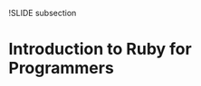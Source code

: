 !SLIDE subsection
# Introduction to Ruby for Programmers
<script src="file/shrink.js" />

<img src="img/ruby-logo.jpg" width="250">

!SLIDE

## Ruby is a Language
<img src="img/ruby-logo.jpg" height="125" width="125">

## Rails is a Framework
<img src="img/rails_logo.jpg" height="125" width="125">

<!SLIDE incremental>

"People want to express themselves when they program."

"They don't want to fight with the language."

"Programming languages must feel natural to programmers."

"I tried to make people enjoy programming and concentrate on the fun and creative part of programming when they use Ruby."

&nbsp;- Matz (Yukihiro Matsumoto)

!SLIDE

## Ruby 1.0 released in 1996
## Open Source
## Many implementations
  * MRI
    * REE
    * Kiji
  * JRuby
  * Rubinius
  * MagLev
  * MacRuby
  * IronRuby

!SLIDE smbullets

## Ruby Language Overview
* Dynamically typed
* Interpreted
* Can be modified at runtime
* Object oriented
* Blocks / lambdas / closures
* Perl-like regular expressions
* Closely tied to shell & OS

!SLIDE

# IRB: Interactive RuBy

!SLIDE

    @@@ ruby
    $ irb
    >> 4
    => 4
    >> 4+4
    => 8

!SLIDE

# Everything is an object

!SLIDE

    @@@ ruby
    "test".upcase
    "test".class
    "test".methods
    2.methods
    1.to_s    #=> "1"
    "1".to_i  #=> 1

!SLIDE

# Everything evaluates to something

!SLIDE

    @@@ ruby
    >> 2 + 2
    => 4
    >> (2+2).zero?
    => false

!SLIDE

# Methods are messages

!SLIDE

    @@@ ruby
    thing.do(4)
    thing.do 4
    thing.send "do", 4

!SLIDE

# Operators are Methods

!SLIDE

    @@@ ruby
    1 + 2
    1.+(2)
    1.send "+", 2

!SLIDE
# Hash mark comments, like perl

    @@@ ruby
    # is a comment
    2 + 2 # is a comment

!SLIDE

Ruby aims to be elegant and readable

so punctuation and boilerplate are minimal

!SLIDE

# Optional semicolons, parens, and `return`

These are equivalent:

    @@@ ruby
    def inc x
      x + 1
    end

    def inc(x)
      return x + 1;
    end

    def inc(x); x + 1; end

!SLIDE

# Use parens when you need them

!SLIDE

    @@@ ruby
    >> "Hello".gsub 'H', 'h'
    => "hello"

    >> "Hello".gsub("H", "h").reverse
    => "olleh"

!SLIDE  bullets
# Variables

variables are implicitly declared

    @@@ ruby
    first_name = "Santa"
    last_name = "Claus"
    full_name = first_name + last_name
    #=> "SantaClaus"

!SLIDE bullets

# Built-in Types

* Symbols
* Arrays
* Hashes
* Strings

!SLIDE

# Symbols
## :a_symbol

There is only one representation of a given symbol in memory, so it really
means "the thing named :a_symbol" to the ruby interpreter.

In Ruby, we prefer symbols over hardcoded globals or strings. They're very lightweight.

!SLIDE
# Array

* sized dynamically
* can contain mixed types
* zero-indexed
* can be defined *literally* (inline) e.g.

      @@@ ruby
      fruits = ["apple", "banana"]

!SLIDE

    @@@ ruby
    a = [1, 2, 3]
    a.push "four" #=> [1, 2, 3, "four"]
    a.pop #=> "four"
    a[0] #=> 1

!SLIDE incremental

# Hash

* also known as...
  * Map
  * Associative Array
  * Dictionary
  * Name/Value Pair Store
  * Key/Value Pair Store
* can be defined *literally* (inline) e.g.

        @@@ ruby
        letter_fruits => {"A" => "apple",
        "B" => "banana"}


!SLIDE

    @@@ ruby
    states = {"MA" => "Massachusetts",
              "CA" => "California"}

    states["MA"] #=> "Massachusetts"

!SLIDE

    @@@ ruby
    my_hash = {:a_symbol => 3, "a string" => 4}
    my_hash[:a_symbol] #=> 3

!SLIDE
# String

[todo]

!SLIDE

# String interpolation

    @@@ ruby
    "boyz #{1 + 1} men"
    => "boyz 2 men"

Any Ruby code can go inside the braces

It gets evaluated and stuck inside the string

!SLIDE

    @@@ ruby
    >> a = "world"
    >> puts "hello #{a}"
    hello world

    >> a = 2
    >> puts "hello #{a}"
    hello 2

    >> a = nil
    >> puts "hello #{a} there"
    hello  there


!SLIDE subsection

# Iterators

!SLIDE

    @@@ ruby
    my_array = ["cat", "dog", ”world"]
    my_array.each do |item|
      puts "hello " + item
    end

!SLIDE

    @@@ ruby
    my_hash = { :type => "cat",
                :name => "Beckett",
                :breed => "alley cat" }
    my_hash.each do |key, value|
      puts "My " + key.to_s + " is " + value
    end


!SLIDE subsection

# Classes and methods

!SLIDE

    @@@ ruby
    class Thing
      def return_something
        "something"
      end
    end

!SLIDE

    @@@ ruby
    class Thing
      def do_something(a,b)
        a + b
      end
    end


!SLIDE
# Scoping

    @@@ ruby
    var
    @var
    @@var
    $var
    VAR

!SLIDE
# Scoping

    @@@ ruby
    var   # could be a local variable
    @var  # instance variable
    @@var # class variable
    $var  # global variable
    VAR   # constant

!SLIDE incremental
# The Default Block

* Methods can take block arguments
* Use either `do...end` or `{...}` at the very end of the argument list
* Inside the method, call the default block with `yield`

!SLIDE

    @@@ ruby
    my_array = ["cat", "dog", ”world"]
    my_array.each do |item|
      puts "hello " + item
    end

!SLIDE

    @@@ ruby
    def twice
       yield
       yield
    end

    twice do
      puts "hi"
    end

!SLIDE incremental

# Blocks can also take parameters or return a value
# The `map` iterator translates each item in an array

!SLIDE

    @@@ ruby
    >> ["hello", "world"].map{ |string| string.upcase }
    => ["HELLO", "WORLD"]

!SLIDE subsection

# more neat things about ruby

!SLIDE

## duck typing

If it looks like a duck, and quacks like a duck...

We don't care what an object is as long as it does what we want

!SLIDE

    @@@ ruby
    def print_even_or_odd(array_like_thing)
      array_like_thing.each do |item|
        puts "#{item} is #{item.even? ? "even" : "odd"}."
      end
    end

!SLIDE

    @@@ ruby
    print_even_or_odd [1, 2, 3]
    print_even_or_odd 1..3

!SLIDE

# Modules and Mixins

* Ruby has a mixin-based inheritance system that is somewhat like multiple inheritance.
* Any class (or object) can *include* a Module
  * also known as *mixing in*
  * so Modules are also called Mixins
* Modules provide *behavior* but no *state*
  * more precisely, they affect the extending object's state

!SLIDE

# advanced ruby

* meta-programming
* creating Domain-Specific Languages (DSLs)

!SLIDE

#Rails
#Rake
#Cucumber
#Rspec
#etc

!SLIDE

the `method_missing` method

!SLIDE

#### private vs public

!SLIDE

* Private really just means "please don't come in."
* If someone has access to your runtime environment, they are trusted.
* Spend your time writing code (and testing it), not protecting yourself from other code

!SLIDE
# Reopening classes

    @@@ ruby
    class Fixnum
      def even?
        self % 2 == 0
      end
    end

    1.even? #=> false

!SLIDE

everything is an object

!SLIDE

# Classes are objects

* class methods are really just methods on the class object
* code evaluated in the scope of a class definition acts on the class object

!SLIDE
# Credits

* Based upon [Ruby Quickstart for Refugees](https://gist.github.com/190567)
* Improved by Sarah Allen, Alex Chaffee, and others


